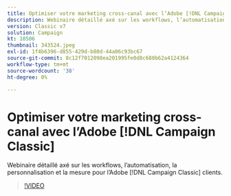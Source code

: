 ```yaml
---
title: Optimiser votre marketing cross-canal avec l’Adobe [!DNL Campaign Classic]
description: Webinaire détaillé axé sur les workflows, l’automatisation, la personnalisation et la mesure pour l’Adobe [!DNL Campaign Classic] clients.
version: Classic v7
solution: Campaign
kt: 10506
thumbnail: 343524.jpeg
exl-id: 1f4b6396-d855-429d-b80d-44a06c93bc67
source-git-commit: 8c12f7012098ea201995fe0d8c680b62a4124364
workflow-type: tm+mt
source-wordcount: '38'
ht-degree: 0%

---
```


# Optimiser votre marketing cross-canal avec l’Adobe [!DNL Campaign Classic]

Webinaire détaillé axé sur les workflows, l’automatisation, la personnalisation et la mesure pour l’Adobe [!DNL Campaign Classic] clients.

>[!VIDEO](https://video.tv.adobe.com/v/343524/?quality=12&learn=on)
